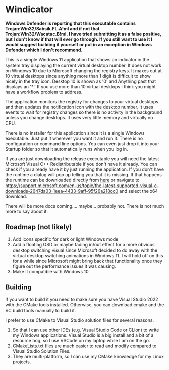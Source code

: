 # Windicator

**Windows Defender is reporting that this executable contains Trojan:Win32/Sabsik.FL.A!ml and if not that  
Trojan:Win32/Wacatac.B!ml. I have tried submitting it as a false positive, but I don't know if that will ever go
through. If you still want to use it I would suggest building it yourself or put in an exception in Windows Defender
which I don't recommend.**


This is a simple Windows 11 application that shows an indicator in the system tray displaying the current virtual
desktop number. It does not work on Windows 10 due to Microsoft changing the registry keys. It maxes out at 10 virtual
desktops since anything more than 1 digit is difficult to show nicely in the tray icon. Desktop 10 is shown as '0' and
Anything past that displays an '*'. If you use more than 10 virtual desktops I think you might have a workflow problem
to address.

The application monitors the registry for changes to your virtual desktops and then updates the notification icon with
the desktop number. It uses events to wait for registry changes so there is no activity in the background unless you
change desktops. It uses very little memory and virtually no CPU.

There is no installer for this application since it is a single Windows executable. Just put it wherever you want it and
run it. There is no configuration or command line options. You can even just drop it into your Startup folder so that it
automatically runs when you log in.

If you are just downloading the release executable you will need the latest Microsoft Visual C++ Redistributable if you
don't have it already. You can check if you already have it by just running the application. If you don't have the
runtime a dialog will pop up telling you that it is missing. If that happens the runtime can be downloaded directly from
[here](https://aka.ms/vs/17/release/vc_redist.x64.exe) or navigate to
https://support.microsoft.com/en-us/topic/the-latest-supported-visual-c-downloads-2647da03-1eea-4433-9aff-95f26a218cc0
and select the x64 download.

There will be more docs coming.... maybe... probably not. There is not much more to say about it.

## Roadmap (not likely)

1. Add icons specific for dark or light Windows mode
2. Add a floating OSD or maybe fading in/out effect for a more obvious desktop switching visual since Microsoft decided
   to do away with the virtual desktop switching animations in Windows 11. I will hold off on this for a while since
   Microsoft might bring back that functionality once they figure out the performance issues it was causing.
3. Make it compatible with Windows 10.

## Building

If you want to build it you need to make sure you have Visual Studio 2022 with the CMake tools installed. Otherwise, you
can download cmake and the VC build tools manually to build it.

I prefer to use CMake to Visual Studio solution files for several reasons.

1. So that I can use other IDEs (e.g. Visual Studio Code or CLion) to write my Windows applications. Visual Studio is a
   big install and a bit of a resource hog, so I use VSCode on my laptop while I am on the go.
2. CMakeLists.txt files are much easier to read and modify compared to Visual Studio Solution Files.
3. They are multi-platform, so I can use my CMake knowledge for my Linux projects.

